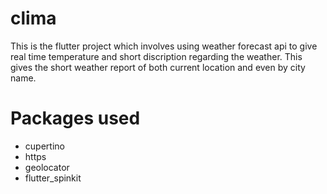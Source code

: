 # clima

This is the flutter project which involves using weather forecast api to give real time temperature and short discription regarding the weather.
This gives the short weather report of both current location and even by city name.

# Packages used 
- cupertino 
- https 
- geolocator
- flutter_spinkit
